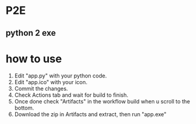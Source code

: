 # P2E
python 2 exe 
-
# how to use
1. Edit "app.py" with your python code.
2. Edit "app.ico" with your icon.
3. Commit the changes.
4. Check Actions tab and wait for build to finish.
5. Once done check "Artifacts" in the workflow build when u scroll to the bottom.
6. Download the zip in Artifacts and extract, then run "app.exe"
